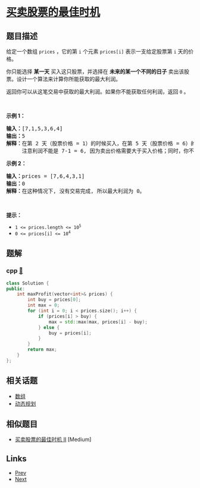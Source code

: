 
# [买卖股票的最佳时机](https://leetcode-cn.com/problems/best-time-to-buy-and-sell-stock)

## 题目描述

<p>给定一个数组 <code>prices</code> ，它的第 <code>i</code> 个元素 <code>prices[i]</code> 表示一支给定股票第 <code>i</code> 天的价格。</p>

<p>你只能选择 <strong>某一天</strong> 买入这只股票，并选择在 <strong>未来的某一个不同的日子</strong> 卖出该股票。设计一个算法来计算你所能获取的最大利润。</p>

<p>返回你可以从这笔交易中获取的最大利润。如果你不能获取任何利润，返回 <code>0</code> 。</p>

<p> </p>

<p><strong>示例 1：</strong></p>

<pre>
<strong>输入：</strong>[7,1,5,3,6,4]
<strong>输出：</strong>5
<strong>解释：</strong>在第 2 天（股票价格 = 1）的时候买入，在第 5 天（股票价格 = 6）的时候卖出，最大利润 = 6-1 = 5 。
     注意利润不能是 7-1 = 6, 因为卖出价格需要大于买入价格；同时，你不能在买入前卖出股票。
</pre>

<p><strong>示例 2：</strong></p>

<pre>
<strong>输入：</strong>prices = [7,6,4,3,1]
<strong>输出：</strong>0
<strong>解释：</strong>在这种情况下, 没有交易完成, 所以最大利润为 0。
</pre>

<p> </p>

<p><strong>提示：</strong></p>

<ul>
	<li><code>1 <= prices.length <= 10<sup>5</sup></code></li>
	<li><code>0 <= prices[i] <= 10<sup>4</sup></code></li>
</ul>


## 题解

### cpp [🔗](best-time-to-buy-and-sell-stock.cpp) 
```cpp
class Solution {
public:
    int maxProfit(vector<int>& prices) {
        int buy = prices[0];
        int max = 0;
        for (int i = 0; i < prices.size(); i++) {
            if (prices[i] > buy) {
                max = std::max(max, prices[i] - buy);
            } else {
                buy = prices[i];
            }
        }  
        return max;
    }
};
```


## 相关话题

- [数组](https://leetcode-cn.com/tag/array) 
- [动态规划](https://leetcode-cn.com/tag/dynamic-programming) 


## 相似题目

- [买卖股票的最佳时机 II](../best-time-to-buy-and-sell-stock-ii/README.md)  [Medium] 


## Links

- [Prev](../minimum-depth-of-binary-tree/README.md) 
- [Next](../best-time-to-buy-and-sell-stock-ii/README.md) 

